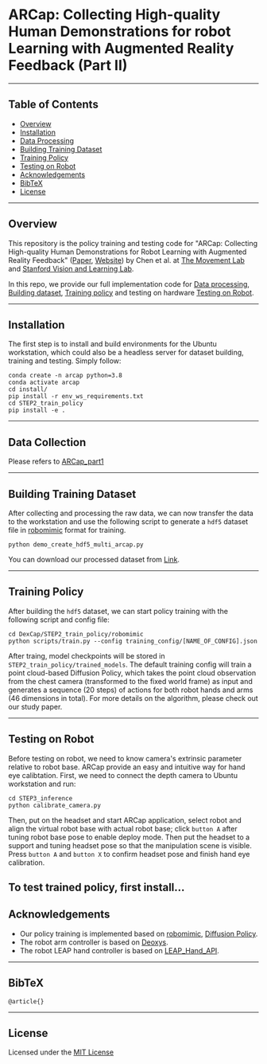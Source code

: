 # ARCap: Collecting High-quality Human Demonstrations for robot Learning with Augmented Reality Feedback (Part II)

-------
## Table of Contents
- [Overview](#overview)
- [Installation](#installation)
- [Data Processing](#data-processing)
- [Building Training Dataset](#building-training-dataset)
- [Training Policy](#training-policy)
- [Testing on Robot](#testing-on-robot)
- [Acknowledgements](#acknowledgements)
- [BibTeX](#bibtex)
- [License](#license)

-------
## Overview

This repository is the policy training and testing code for "ARCap: Collecting High-quality Human Demonstrations for Robot Learning with Augmented Reality Feedback" ([Paper](https://arxiv.org/abs/2403.07788), 
[Website](https://stanford-tml.github.io/ARCap)) by Chen et al. at [The Movement Lab](https://tml.stanford.edu/) 
and [Stanford Vision and Learning Lab](http://svl.stanford.edu/).

In this repo, we provide our full implementation code for [Data processing](#data-processing), 
[Building dataset](#building-training-dataset), [Training policy](#training-policy) and testing on hardware [Testing on Robot](#testing-on-robot).

-------
## Installation
The first step is to install and build environments for the Ubuntu workstation, which could also be a headless server for dataset building, training and testing. Simply follow:
```	
conda create -n arcap python=3.8
conda activate arcap
cd install/
pip install -r env_ws_requirements.txt
cd STEP2_train_policy
pip install -e .
```

-------
## Data Collection
Please refers to [ARCap_part1](https://github.com/Stanford-TML/ARCap_part1/tree/release)

-------
## Building Training Dataset
After collecting and processing the raw data, we can now transfer the data to the workstation and use the following script to generate a `hdf5` dataset file in [robomimic](https://github.com/ARISE-Initiative/robomimic) format for training.
```	
python demo_create_hdf5_multi_arcap.py
```

You can download our processed dataset from [Link](https://huggingface.co/datasets/Ericcsr/ARCap).

-------
## Training Policy
After building the `hdf5` dataset, we can start policy training with the following script and config file:
```
cd DexCap/STEP2_train_policy/robomimic
python scripts/train.py --config training_config/[NAME_OF_CONFIG].json
```
After traing, model checkpoints will be stored in `STEP2_train_policy/trained_models`. The default training config will train a point cloud-based Diffusion Policy, which takes the point cloud observation from the chest camera (transformed to the fixed world frame) as input and generates a sequence (20 steps) of actions for both robot hands and arms (46 dimensions in total). For more details on the algorithm, please check out our study paper.

-------
## Testing on Robot
Before testing on robot, we need to know camera's extrinsic parameter relative to robot base. ARCap provide an easy and intuitive way for hand eye calibtation. First, we need to connect the depth camera to Ubuntu workstation and run:
```
cd STEP3_inference
python calibrate_camera.py
```
Then, put on the headset and start ARCap application, select robot and align the virtual robot base with actual robot base; click `button A` after tuning robot base pose to enable deploy mode. Then put the headset to a support and tuning headset pose so that the manipulation scene is visible. Press `button A` and `button X` to confirm headset pose and finish hand eye calibration.

To test trained policy, first install...
-------
## Acknowledgements
- Our policy training is implemented based on [robomimic](https://github.com/ARISE-Initiative/robomimic), [Diffusion Policy](https://github.com/real-stanford/diffusion_policy).
- The robot arm controller is based on [Deoxys](https://github.com/UT-Austin-RPL/deoxys_control).
- The robot LEAP hand controller is based on [LEAP_Hand_API](https://github.com/leap-hand/LEAP_Hand_API).

-------
## BibTeX
```
@article{}
```

-------
## License
Licensed under the [MIT License](LICENSE)